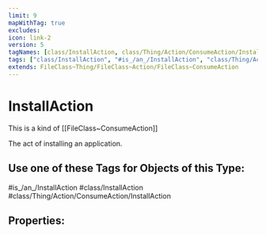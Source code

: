 ```yaml
---
limit: 9
mapWithTag: true
excludes:
icon: link-2
version: 5
tagNames: [class/InstallAction, class/Thing/Action/ConsumeAction/InstallAction, is_an_/InstallAction, schema-org/InstallAction]
tags: ["class/InstallAction", "#is_/an_/InstallAction", "class/Thing/Action/ConsumeAction/InstallAction"]
extends: FileClass~Thing/FileClass~Action/FileClass~ConsumeAction
---
```


# InstallAction
This is a kind of [[FileClass~ConsumeAction]]

The act of installing an application.


## Use one of these Tags for Objects of this Type:

#is_/an_/InstallAction
#class/InstallAction
#class/Thing/Action/ConsumeAction/InstallAction

## Properties:


